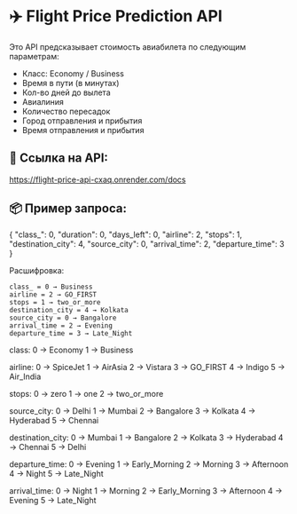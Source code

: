 # ✈️ Flight Price Prediction API

Это API предсказывает стоимость авиабилета по следующим параметрам:

- Класс: Economy / Business
- Время в пути (в минутах)
- Кол-во дней до вылета
- Авиалиния
- Количество пересадок
- Город отправления и прибытия
- Время отправления и прибытия

## 🔗 Ссылка на API:
https://flight-price-api-cxaq.onrender.com/docs

## 📦 Пример запроса:

{
  "class_": 0,
  "duration": 0,
  "days_left": 0,
  "airline": 2,
  "stops": 1,
  "destination_city": 4,
  "source_city": 0,
  "arrival_time": 2,
  "departure_time": 3
}

Расшифровка:

    class_ = 0 → Business
    airline = 2 → GO_FIRST
    stops = 1 → two_or_more
    destination_city = 4 → Kolkata
    source_city = 0 → Bangalore
    arrival_time = 2 → Evening
    departure_time = 3 → Late_Night

class:
0 -> Economy
1 -> Business

airline:
0 -> SpiceJet
1 -> AirAsia
2 -> Vistara
3 -> GO_FIRST
4 -> Indigo
5 -> Air_India

stops:
0 -> zero
1 -> one
2 -> two_or_more

source_city:
0 -> Delhi
1 -> Mumbai
2 -> Bangalore
3 -> Kolkata
4 -> Hyderabad
5 -> Chennai

destination_city:
0 -> Mumbai
1 -> Bangalore
2 -> Kolkata
3 -> Hyderabad
4 -> Chennai
5 -> Delhi

departure_time:
0 -> Evening
1 -> Early_Morning
2 -> Morning
3 -> Afternoon
4 -> Night
5 -> Late_Night

arrival_time:
0 -> Night
1 -> Morning
2 -> Early_Morning
3 -> Afternoon
4 -> Evening
5 -> Late_Night

